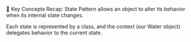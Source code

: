 🧠 Key Concepts Recap:
State Pattern allows an object to alter its behavior when its internal state changes.

Each state is represented by a class, and the context (our Water object) delegates behavior to the current state.

